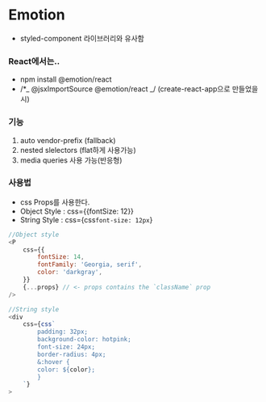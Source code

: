 # Emotion

-   styled-component 라이브러리와 유사함

### React에서는..

-   npm install @emotion/react
-   /\*_ @jsxImportSource @emotion/react _/ (create-react-app으로 만들었을시)

### 기능

1. auto vendor-prefix (fallback)
2. nested slelectors (flat하게 사용가능)
3. media queries 사용 가능(반응형)

### 사용법

-   css Props를 사용한다.
-   Object Style : css={{fontSize: 12}}
-   String Style : css={css`font-size: 12px`}

```javascript
//Object style
<P
    css={{
        fontSize: 14,
        fontFamily: 'Georgia, serif',
        color: 'darkgray',
    }}
    {...props} // <- props contains the `className` prop
/>

//String style
<div
    css={css`
        padding: 32px;
        background-color: hotpink;
        font-size: 24px;
        border-radius: 4px;
        &:hover {
        color: ${color};
        }
    `}
>
```
